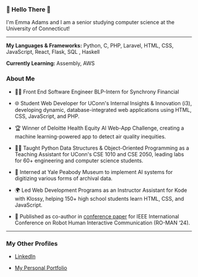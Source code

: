 <h3>👋 Hello There 👋</h3>  

I'm Emma Adams and I am a senior studying computer science at the University of Connecticut!

<hr/>

<strong>My Languages & Frameworks:</strong> Python, C, PHP, Laravel, HTML, CSS, JavaScript, React, Flask, SQL  , Haskell

<strong>Currently Learning: </strong>Assembly, AWS  

<h3>About Me</h3>  

- 👩‍💻 Front End Software Engineer BLP-Intern for Synchrony Financial

- 🌐 Student Web Developer for UConn's Internal Insights & Innovation (i3), developing dynamic, database-integrated web applications using HTML, CSS, JavaScript, and PHP.

- 🏆 Winner of Deloitte Health Equity AI Web-App Challenge, creating a machine learning-powered app to detect air quality inequities.

- 👩‍💻 Taught Python Data Structures & Object-Oriented Programming as a Teaching Assistant for UConn's CSE 1010 and CSE 2050, leading labs for 60+ engineering and computer science students.

- 🦖 Interned at Yale Peabody Museum to implement AI systems for digitizing various forms of archival data.

- 🌍 Led Web Development Programs as an Instructor Assistant for Kode with Klossy, helping 150+ high school students learn HTML, CSS, and JavaScript.

- 🤖 Published as co-author in [conference paper](https://scazlab.yale.edu/sites/default/files/files/RO_MAN_2024___Hide_and_Seek%20(10).pdf) for IEEE International Conference on Robot Human Interactive Communication (RO-MAN ‘24).

<hr/>
<h3>My Other Profiles</h3>  

- [LinkedIn](https://www.linkedin.com/in/emma-adams-ct/)  

- [My Personal Portfolio](https://emma-adams.replit.app/)
